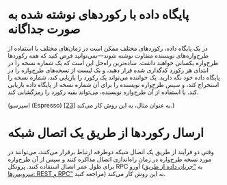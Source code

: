 # پایگاه داده با رکوردهای نوشته شده به صورت جداگانه

در یک پایگاه داده، رکوردهای مختلف ممکن است در زمان‌های مختلف با استفاده از طرح‌واره‌های نویسنده متفاوت نوشته شوند—نمی‌توانید فرض کنید که همه رکوردها طرح‌واره یکسانی خواهند داشت. ساده‌ترین راه‌حل این است که یک شماره نسخه را در ابتدای هر رکورد کدگذاری شده قرار دهید، و یک لیست از نسخه‌های طرح‌واره را در پایگاه داده خود نگه دارید. یک خواننده می‌تواند یک رکورد را بازیابی کند، شماره نسخه را استخراج کند، و سپس طرح‌واره نویسنده را برای آن شماره نسخه از پایگاه داده بازیابی کند. با استفاده از آن طرح‌واره نویسنده، می‌تواند بقیه رکورد را رمزگشایی کند.

(اسپرسو (Espresso)
[[23](ch04.html#Auradkar2015wz)]
به عنوان مثال، به این روش کار می‌کند.)

# ارسال رکوردها از طریق یک اتصال شبکه

وقتی دو فرآیند از طریق یک اتصال شبکه دوطرفه ارتباط برقرار می‌کنند، می‌توانند در مورد نسخه طرح‌واره در زمان راه‌اندازی اتصال مذاکره کنند و سپس از آن طرح‌واره برای طول عمر اتصال استفاده کنند. پروتکل RPC آورو (به ["جریان داده از طریق سرویس‌ها: REST و RPC"](#sec_encoding_dataflow_rpc) مراجعه کنید) به این روش کار می‌کند.